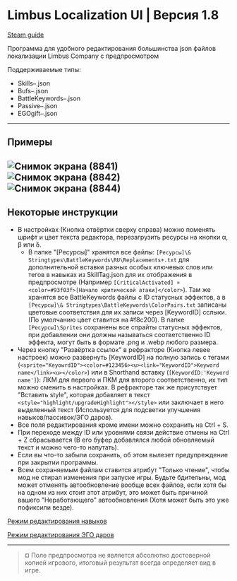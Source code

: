 
# Limbus Localization UI | Версия 1.8

[Steam guide](https://steamcommunity.com/sharedfiles/filedetails/?id=3456329470)

Программа для удобного редактирования большинства json файлов локализации Limbus Company с предпросмотром

Поддерживаемые типы:
* Skills`⋯`.json
* Bufs`⋯`.json
* BattleKeywords`⋯`.json
* Passive`⋯`.json
* EGOgift`⋯`.json
---
## Примеры
![Снимок экрана (8841)](https://github.com/user-attachments/assets/2fba6a2e-7c15-4579-9299-ca7a595225af)
![Снимок экрана (8842)](https://github.com/user-attachments/assets/a0cfd7fb-b25a-4c48-be75-0f5190bed6c2)
![Снимок экрана (8844)](https://github.com/user-attachments/assets/f0b04fe0-767b-42fd-95d1-7bb88afd9b01)
---
## Некоторые инструкции
- В настройках (Кнопка отвёртки сверху справа) можно поменять шрифт и цвет текста редактора, перезагрузить ресурсы на кнопки α, β или δ.
  - В папке "\[Ресурсы\]" хранятся все файлы: `[Ресурсы]\& Stringtypes\BattleKeywords\RU\Replacements+.txt` для дополнительной вставки разных особых ключевых слов или тегов в навыках из SkillTag.json для их отображения в предпросмотре (Например `[CriticalActivated] ¤ <color=#93f03f>[Начало критической атаки]</color>`). Там же хранятся все BattleKeywords файлы с ID статусных эффектов, а в `[Ресурсы]\& Stringtypes\BattleKeywords\ColorPairs.txt` записаны цветовые соответствия для их записи через \[KeywordID\] сслыки. (По умолчанию цвет ставится на #f8c200). В папке `[Ресурсы]\Sprites` сохранены все спрайты статусных эффектов, при добавлении они должны называться соответственно ID эффекта, могут быть в формате .png и .webp любого размера.
- Через кнопку "Развёртка ссылок" в рефракторе (Кнопка левее настроек) можно развернуть \[KeywordID\] на полную запись с тегами (`<sprite="KeyowrdID"><color=#123456><u><link="KeywordID">Keyword name</link><u></color>`) или в Shorthand вставку (`[KeywordID:'Keyword name']`): ЛКМ для первого и ПКМ для второго соответственно, их тип можно сменить в настройках. В рефракторе так же присутствует "Вставить style", которая добавляет в текст `<style="highlight/upgradeHighlight"></style>` или заключает в него выделенный текст (Используется для подсветки улучшения навыков/пассивок/ЭГО даров).
- Все поля редактирования кроме имени можно сохранить на Ctrl + S.
- При переходе между ID или уровнями связи действие отмены на Ctrl + Z сбрасывается (В его буфер добавлялся любой обновляемый текст и можно чего-то напутать).
- Если вы что-то забыли сохранить, об этом вылезет предупреждение при закрытии программы.
- Всем сохраняемым файлам ставится атрибут "Только чтение", чтобы мод не стирал изменения при запуске игры. Будьте бдительны, мод может отменять автообновление вообще всех файлов, если хотя бы на одном из них стоит этот атрибут, это может быть причиной вашего "Неработающего" автообновления (Хотя может быть это уже пофиксили везде).

[Режим редактирования навыков](https://gist.github.com/x1bViolet/4a162b0e09a0a47c3dc66a1a0b1b9e16)

[Режим редактирования ЭГО даров](https://gist.github.com/x1bViolet/423cc67e08c348008e3ff5b4e62cf8e7)

---
> ¤ Поле предпросмотра не является абсолютно достоверной копией игрового, итоговый результат всегда определяет вид в игре.
